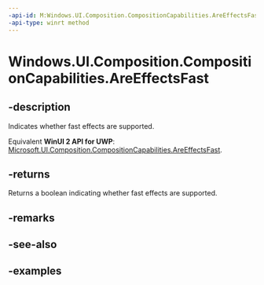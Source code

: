 ```yaml
---
-api-id: M:Windows.UI.Composition.CompositionCapabilities.AreEffectsFast
-api-type: winrt method
---
```


<!-- Method syntax.
public bool CompositionCapabilities.AreEffectsFast()
-->

# Windows.UI.Composition.CompositionCapabilities.AreEffectsFast

## -description
Indicates whether fast effects are supported.

Equivalent **WinUI 2 API for UWP**: [Microsoft.UI.Composition.CompositionCapabilities.AreEffectsFast](/windows/winui/api/microsoft.ui.composition.compositioncapabilities.areeffectsfast).

## -returns
Returns a boolean indicating whether fast effects are supported.

## -remarks

## -see-also

## -examples

